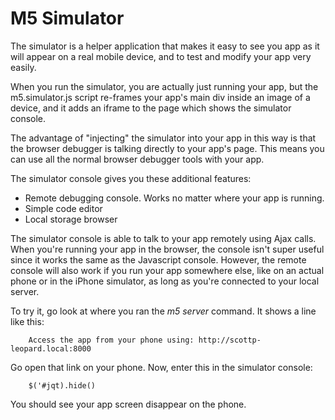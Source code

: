 M5 Simulator
============
The simulator is a helper application that makes it easy to see you app as it will appear on a real mobile device,
and to test and modify your app very easily.

When you run the simulator, you are actually just running your app, but the m5.simulator.js script re-frames your
app's main div inside an image of a device, and it adds an iframe to the page which shows the simulator console.

The advantage of "injecting" the simulator into your app in this way is that the browser debugger is talking
directly to your app's page. This means you can use all the normal browser debugger tools with your app.

The simulator console gives you these additional features:

* Remote debugging console. Works no matter where your app is running.
* Simple code editor
* Local storage browser

The simulator console is able to talk to your app remotely using Ajax calls. When you're running your
app in the browser, the console isn't super useful since it works the same as the Javascript console.
However, the remote console will also work if you run your app somewhere else, like on an actual phone
or in the iPhone simulator, as long as you're connected to your local server.

To try it, go look at where you ran the _m5 server_ command. It shows a line like this:

        Access the app from your phone using: http://scottp-leopard.local:8000
        
Go open that link on your phone. Now, enter this in the simulator console:

        $('#jqt).hide()
        
You should see your app screen disappear on the phone. 


